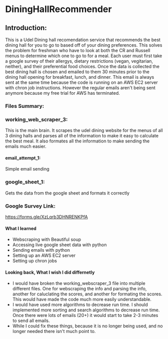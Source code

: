# DiningHallRecommender

## Introduction:
This is a Udel Dining hall recomendation service that recommends the best dining hall for you to go to based off of your dining preferences. This solves the problem for freshman who have to look at both the CR and Russell menus to determine which one to go to for a meal. Each user must first take a google survey of their allergys, dietary restrictions (vegan, vegitarian, neither), and their preferential food choices. Once the data is collected the best dining hall is chosen and emailed to them 30 minutes prior to the dining hall opening for breakfast, lunch, and dinner. This email is always sent at the same time because the code is running on an AWS EC2 server with chron job instructions. However the regular emails aren't being sent anymore because my free trial for AWS has terminated.

### Files Summary:

### working_web_scraper_3:
This is the main brain. It scrapes the udel dining website for the menus of all 3 dining halls and parses all of the information to make it easy to calculate the best meal. It also formates all the information to make sending the emails much easier. 

#### email_attempt_1:
Simple email sending

### google_sheet_1:
Gets the data from the google sheet and formats it correctly

### Google Survey Link:
https://forms.gle/XzLqrb3DHNRENKPfA


#### What I learned
- Webscraping with Beautiful soup
- Accessing live google sheet data with python
- Sending emails with python
- Setting up an AWS EC2 server
- Setting up chron jobs

#### Looking back, What I wish I did differnetly
- I would have broken the working_webscraper_3 file into multiple different files. One for webscraping the info and parsing the info, another for caluclating the scores, and another for formating the scores. This would have made the code much more easily understandable. 
- I would have used more algorithms to decrease run time. I should implemented more sorting and search algorithms to decrease run time. Once there were lots of emails (20+) it would start to take 2-3 minutes to send all emails.
- While I could fix these things, because it is no longer being used, and no longer needed there isn't much point to.












